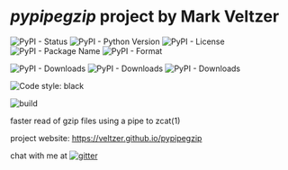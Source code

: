 
# *pypipegzip* project by Mark Veltzer

![PyPI - Status](https://img.shields.io/pypi/status/pypipegzip)
![PyPI - Python Version](https://img.shields.io/pypi/pyversions/pypipegzip)
![PyPI - License](https://img.shields.io/pypi/l/pypipegzip)
![PyPI - Package Name](https://img.shields.io/pypi/v/pypipegzip)
![PyPI - Format](https://img.shields.io/pypi/format/pypipegzip)

![PyPI - Downloads](https://img.shields.io/pypi/dd/pypipegzip)
![PyPI - Downloads](https://img.shields.io/pypi/dw/pypipegzip)
![PyPI - Downloads](https://img.shields.io/pypi/dm/pypipegzip)

![Code style: black](https://img.shields.io/badge/code%20style-black-000000.svg)

![build](https://github.com/veltzer/pypipegzip/workflows/build/badge.svg)

faster read of gzip files using a pipe to zcat(1)

project website: https://veltzer.github.io/pypipegzip

chat with me at [![gitter](https://badges.gitter.im/Join%20Chat.svg)](https://gitter.im/veltzer/mark.veltzer)


